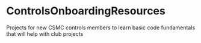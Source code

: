 # ControlsOnboardingResources
Projects for new CSMC controls members to learn basic code fundamentals that will help with club projects

